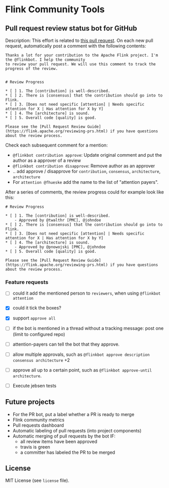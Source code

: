 # Flink Community Tools

## Pull request review status bot for GitHub

Description: This effort is related to [this pull request](https://github.com/apache/flink/pull/6873).
On each new pull request, automatically post a comment with the following contents:
```
Thanks a lot for your contribution to the Apache Flink project. I'm the @flinkbot. I help the community
to review your pull request. We will use this comment to track the progress of the review.


# Review Progress

* [ ] 1. The [contribution] is well-described.
* [ ] 2. There is [consensus] that the contribution should go into to Flink.
* [ ] 3. [Does not need specific [attention] | Needs specific attention for X | Has attention for X by Y]
* [ ] 4. The [architecture] is sound.
* [ ] 5. Overall code [quality] is good.

Please see the [Pull Request Review Guide](https://flink.apache.org/reviewing-prs.html) if you have questions about the review process.
```

Check each subsequent comment for a mention:

* `@flinkbot contribution approve`: Update original comment and put the author as a approver of a review
* `@flinkbot contribution disapprove`: Remove author as an approver
* .. add approve / disapprove for `contribution`, `consensus`, `architecture`, `architecture`
* For `attention @fhueske` add the name to the list of "attention payers".

After a series of comments, the review progress could for example look like this:

```
# Review Progress

* [ ] 1. The [contribution] is well-described.
    - Approved by @twalthr [PMC], @johndoe 
* [ ] 2. There is [consensus] that the contribution should go into to Flink.
* [ ] 3. [Does not need specific [attention] | Needs specific attention for X | Has attention for X by Y]
* [ ] 4. The [architecture] is sound.
    - Approved by @pnowojski [PMC], @johndoe
* [ ] 5. Overall code [quality] is good.

Please see the [Pull Request Review Guide](https://flink.apache.org/reviewing-prs.html) if you have questions about the review process.
```

### Feature requests

* [ ] could it add the mentioned person to `reviewers`, when using `@flinkbot attention`
* [x] could it tick the boxes?
* [x] support `approve all`
* [ ] if the bot is mentioned in a thread without a tracking message: post one (limit to configured repo)
* [ ] attention-payers can tell the bot that they approve.
* [ ] allow multiple approvals, such as `@flinkbot approve description consensus architecture` +2
* [ ] approve all up to a certain point, such as `@flinkbot approve-until architecture`.
* [ ] Execute jebsen tests


## Future projects
* For the PR bot, put a label whether a PR is ready to merge
* Flink community metrics
* Pull requests dashboard
* Automatic labeling of pull requests (into project components)
* Automatic merging of pull requests by the bot
	IF: 
	- all review items have been approved
	- travis is green
	- a committer has labeled the PR to be merged

## License

MIT License (see `license` file).
